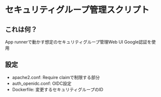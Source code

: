 # セキュリティグループ管理スクリプト

## これは何？

App runnerで動かす想定のセキュリティグループ管理Web UI
Google認証を使用

## 設定

* apache2.conf: Require claimで制限する部分
* auth_openidc.conf: OIDC設定
* Dockerfile: 変更するセキュリティグループのID
